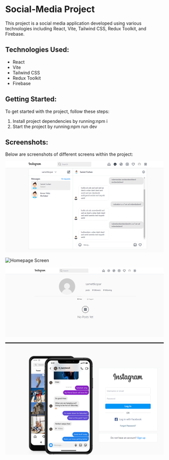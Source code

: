 # Social-Media Project

This project is a social media application developed using various technologies including React, Vite, Tailwind CSS, Redux Toolkit, and Firebase.

## Technologies Used:
- React
- Vite
- Tailwind CSS
- Redux Toolkit
- Firebase

## Getting Started:
To get started with the project, follow these steps:
1. Install project dependencies by running:npm i
2. Start the project by running:npm run dev

## Screenshots:
Below are screenshots of different screens within the project:

![Message Screen](./public/images/screenShots/message.png)

![Homepage Screen](./public/images/screenShots/homepage.png)

![Profile Screen](./public/images/screenShots/profil.png)

![Login Screen](./public/images/screenShots/login.png)
